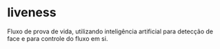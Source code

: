 # liveness
Fluxo de prova de vida, utilizando inteligência artificial para detecção de face e para controle do fluxo em si.
